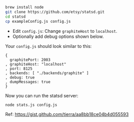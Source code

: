 
```bash
brew install node
git clone https://github.com/etsy/statsd.git
cd statsd
cp exampleConfig.js config.js
```

- Edit `config.js`: Change `graphiteHost` to `localhost`.
- Optionally add debug options shown below.

Your `config.js` should look similar to this:

```
{
  graphitePort: 2003
, graphiteHost: "localhost"
, port: 8125
, backends: [ "./backends/graphite" ]
, debug: true
, dumpMessages: true
}
```

Now you can run the statsd server:

```
node stats.js config.js
```

Ref: https://gist.github.com/tierra/aa8bb18ce04b4d055593
